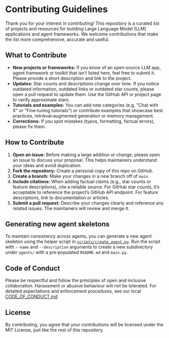 # Contributing Guidelines

Thank you for your interest in contributing!  This repository is a curated list of projects and resources for building Large Language Model (LLM) applications and agent frameworks.  We welcome contributions that make the list more comprehensive, accurate and useful.

## What to Contribute

- **New projects or frameworks:** If you know of an open‑source LLM app, agent framework or toolkit that isn’t listed here, feel free to submit it.  Please provide a short description and link to the project.
- **Updates:** Star counts and descriptions change over time.  If you notice outdated information, outdated links or outdated star counts, please open a pull request to update them.  Use the GitHub API or project page to verify approximate stars.
- **Tutorials and examples:** You can add new categories (e.g. "Chat with X" or "Fine‑tuning tutorials") or contribute examples that showcase best practices, retrieval‑augmented generation or memory management.
- **Corrections:** If you spot mistakes (typos, formatting, factual errors), please fix them.

## How to Contribute

1. **Open an issue:** Before making a large addition or change, please open an issue to discuss your proposal.  This helps maintainers understand your ideas and avoid duplication.
2. **Fork the repository:** Create a personal copy of this repo on GitHub.
3. **Create a branch:** Make your changes in a new branch off of `main`.
4. **Include citations:** When adding factual claims (e.g., star counts or feature descriptions), cite a reliable source.  For GitHub star counts, it’s acceptable to reference the project’s GitHub API endpoint.  For feature descriptions, link to documentation or articles.
5. **Submit a pull request:** Describe your changes clearly and reference any related issues.  The maintainers will review and merge it.

## Generating new agent skeletons

To maintain consistency across agents, you can generate a new agent skeleton using the helper script in [`scripts/create_agent.py`](scripts/create_agent.py).  Run the script with `--name` and `--description` arguments to create a new subdirectory under `agents/` with a pre‑populated `README.md` and `main.py`.

## Code of Conduct

Please be respectful and follow the principles of open and inclusive collaboration.  Harassment or abusive behaviour will not be tolerated.  For detailed expectations and enforcement procedures, see our local [CODE_OF_CONDUCT.md](CODE_OF_CONDUCT.md).

## License

By contributing, you agree that your contributions will be licensed under the MIT License, just like the rest of this repository.